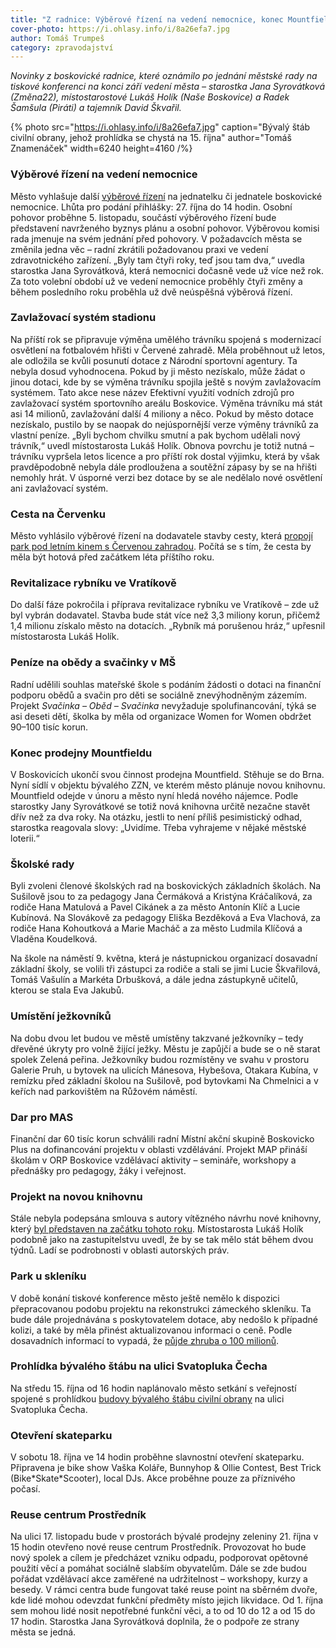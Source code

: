 ```yaml
---
title: "Z radnice: Výběrové řízení na vedení nemocnice, konec Mountfieldu, prohlídka objektu na Svatopluka Čecha a nové reuse centrum"
cover-photo: https://i.ohlasy.info/i/8a26efa7.jpg
author: Tomáš Trumpeš
category: zpravodajství
---
```


*Novinky z boskovické radnice, které oznámilo po jednání městské rady na tiskové konferenci na konci září vedení města – starostka Jana Syrovátková (Změna22), místostarostové Lukáš Holík (Naše Boskovice) a Radek Šamšula (Piráti) a tajemník David Škvařil.*

{% photo src="https://i.ohlasy.info/i/8a26efa7.jpg" caption="Bývalý štáb civilní obrany, jehož prohlídka se chystá na 15. října" author="Tomáš Znamenáček" width=6240 height=4160 /%}

### Výběrové řízení na vedení nemocnice

Město vyhlašuje další [výběrové řízení](https://www.boskovice.cz/vyberove-rizeni-na-obsazeni-funkce-jednatele-jednatelky-spolecnosti-nemocnice-boskovice-s-r-o-1) na jednatelku či jednatele boskovické nemocnice. Lhůta pro podání přihlášky: 27\. října do 14 hodin. Osobní pohovor proběhne 5\. listopadu, součástí výběrového řízení bude představení navrženého byznys plánu a osobní pohovor. Výběrovou komisi rada jmenuje na svém jednání před pohovory. V požadavcích města se změnila jedna věc – radní zkrátili požadovanou praxi ve vedení zdravotnického zařízení. „Byly tam čtyři roky, teď jsou tam dva,“ uvedla starostka Jana Syrovátková, která nemocnici dočasně vede už více než rok. Za toto volební období už ve vedení nemocnice proběhly čtyři změny a během posledního roku proběhla už dvě neúspěšná výběrová řízení.

### Zavlažovací systém stadionu

Na příští rok se připravuje výměna umělého trávníku spojená s modernizací osvětlení na fotbalovém hřišti v Červené zahradě. Měla proběhnout už letos, ale odložila se kvůli posunutí dotace z Národní sportovní agentury. Ta nebyla dosud vyhodnocena. Pokud by ji město nezískalo, může žádat o jinou dotaci, kde by se výměna trávníku spojila ještě s novým zavlažovacím systémem. Tato akce nese název Efektivní využití vodních zdrojů pro zavlažovací systém sportovního areálu Boskovice. Výměna trávníku má stát asi 14 milionů, zavlažování další 4 miliony a něco. Pokud by město dotace nezískalo, pustilo by se naopak do nejúspornější verze výměny trávníků za vlastní peníze. „Byli bychom chvilku smutní a pak bychom udělali nový trávník,“ uvedl místostarosta Lukáš Holík. Obnova povrchu je totiž nutná – trávníku vypršela letos licence a pro příští rok dostal výjimku, která by však pravděpodobně nebyla dále prodloužena a soutěžní zápasy by se na hřišti nemohly hrát. V úsporné verzi bez dotace by se ale nedělalo nové osvětlení ani zavlažovací systém.

### Cesta na Červenku

Město vyhlásilo výběrové řízení na dodavatele stavby cesty, která [propojí park pod letním kinem s Červenou zahradou](https://ohlasy.info/clanky/2025/04/letnak-cervenka.html). Počítá se s tím, že cesta by měla být hotová před začátkem léta příštího roku.

### Revitalizace rybníku ve Vratíkově

Do další fáze pokročila i příprava revitalizace rybníku ve Vratíkově – zde už byl vybrán dodavatel. Stavba bude stát více než 3,3 miliony korun, přičemž 1,4 milionu získalo město na dotacích. „Rybník má porušenou hráz,“ upřesnil místostarosta Lukáš Holík.

### Peníze na obědy a svačinky v MŠ

Radní udělili souhlas mateřské škole s podáním žádosti o dotaci na finanční podporu obědů a svačin pro děti se sociálně znevýhodněným zázemím. Projekt *Svačinka – Oběd – Svačinka* nevyžaduje spolufinancování, týká se asi deseti dětí, školka by měla od organizace Women for Women obdržet 90–100 tisíc korun.

### Konec prodejny Mountfieldu

V Boskovicích ukončí svou činnost prodejna Mountfield. Stěhuje se do Brna. Nyní sídlí v objektu bývalého ZZN, ve kterém město plánuje novou knihovnu. Mountfield odejde v únoru a město nyní hledá nového nájemce. Podle starostky Jany Syrovátkové se totiž nová knihovna určitě nezačne stavět dřív než za dva roky. Na otázku, jestli to není příliš pesimistický odhad, starostka reagovala slovy: „Uvidíme. Třeba vyhrajeme v nějaké městské loterii.“

### Školské rady

Byli zvoleni členové školských rad na boskovických základních školách. Na Sušilově jsou to za pedagogy Jana Čermáková a Kristýna Kráčalíková, za rodiče Hana Matulová a Pavel Cikánek a za město Antonín Klíč a Lucie Kubínová. Na Slovákově za pedagogy Eliška Bezděková a Eva Vlachová, za rodiče Hana Kohoutková a Marie Macháč a za město Ludmila Klíčová a Vladěna Koudelková.

Na škole na náměstí 9\. května, která je nástupnickou organizací dosavadní základní školy, se volili tři zástupci za rodiče a stali se jimi Lucie Škvařilová, Tomáš Vašulín a Markéta Drbušková, a dále jedna zástupkyně učitelů, kterou se stala Eva Jakubů.

### Umístění ježkovníků

Na dobu dvou let budou ve městě umístěny takzvané ježkovníky – tedy dřevěné úkryty pro volně žijící ježky. Městu je zapůjčí a bude se o ně starat spolek Zelená peřina. Ježkovníky budou rozmístěny ve svahu v prostoru Galerie Pruh, u bytovek na ulicích Mánesova, Hybešova, Otakara Kubína, v remízku před základní školou na Sušilově, pod bytovkami Na Chmelnici a v keřích nad parkovištěm na Růžovém náměstí.

### Dar pro MAS

Finanční dar 60 tisíc korun schválili radní Místní akční skupině Boskovicko Plus na dofinancování projektu v oblasti vzdělávání. Projekt MAP přináší školám v ORP Boskovice vzdělávací aktivity – semináře, workshopy a přednášky pro pedagogy, žáky i veřejnost.

### Projekt na novou knihovnu

Stále nebyla podepsána smlouva s autory vítězného návrhu nové knihovny, který [byl představen na začátku tohoto roku](https://ohlasy.info/clanky/2025/02/nova-knihovna.html). Místostarosta Lukáš Holík podobně jako na zastupitelstvu uvedl, že by se tak mělo stát během dvou týdnů. Ladí se podrobnosti v oblasti autorských práv.

### Park u skleníku

V době konání tiskové konference město ještě nemělo k dispozici přepracovanou podobu projektu na rekonstrukci zámeckého skleníku. Ta bude dále projednávána s poskytovatelem dotace, aby nedošlo k případné kolizi, a také by měla přinést aktualizovanou informaci o ceně. Podle dosavadních informací to vypadá, že [půjde zhruba o 100 milionů](https://ohlasy.info/clanky/2025/08/rekonstrukce-parku.html).

### Prohlídka bývalého štábu na ulici Svatopluka Čecha

Na středu 15\. října od 16 hodin naplánovalo město setkání s veřejností spojené s prohlídkou [budovy bývalého štábu civilní obrany](https://fotky.ohlasy.info/Štáb-civilní-obrany) na ulici Svatopluka Čecha.

### Otevření skateparku

V sobotu 18\. října ve 14 hodin proběhne slavnostní otevření skateparku. Připravena je bike show Vaška Koláře, Bunnyhop & Ollie Contest, Best Trick (Bike\*Skate\*Scooter), local DJs. Akce proběhne pouze za příznivého počasí. 

### Reuse centrum Prostředník

Na ulici 17\. listopadu bude v prostorách bývalé prodejny zeleniny 21\. října v 15 hodin otevřeno nové reuse centrum Prostředník. Provozovat ho bude nový spolek a cílem je předcházet vzniku odpadu, podporovat opětovné použití věcí a pomáhat sociálně slabším obyvatelům. Dále se zde budou pořádat vzdělávací akce zaměřené na udržitelnost – workshopy, kurzy a besedy.  V rámci centra bude fungovat také reuse point na sběrném dvoře, kde lidé mohou odevzdat funkční předměty místo jejich likvidace. Od 1\. října sem mohou lidé nosit nepotřebné funkční věci, a to od 10 do 12 a od 15 do 17 hodin. Starostka Jana Syrovátková doplnila, že o podpoře ze strany města se jedná.